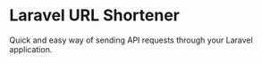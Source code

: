 # Laravel URL Shortener

Quick and easy way of sending API requests through your Laravel application.
